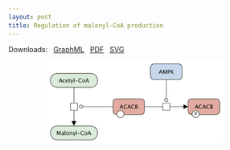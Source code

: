 ```yaml
---
layout: post
title: Regulation of malonyl-CoA production
---
```


Downloads: &nbsp; 
[GraphML](../downloads/F013-malonyl-CoA.graphml) &nbsp;
[PDF](../downloads/F013-malonyl-CoA.pdf) &nbsp; 
[SVG](../downloads/F013-malonyl-CoA.svg) &nbsp;
<p align="middle"><a href="/malonyl-CoA/"><img id="image" src="/downloads/F013-malonyl-CoA.png" width="350"/></a></p>


